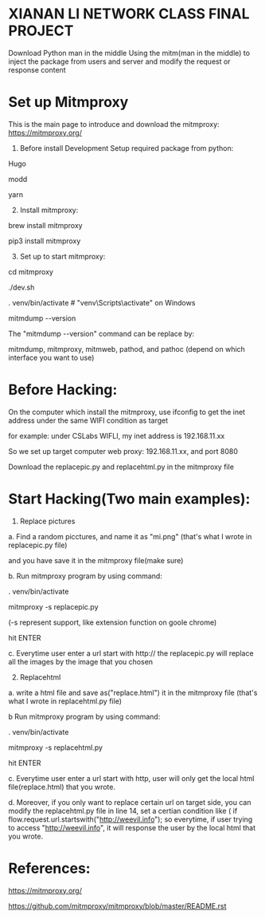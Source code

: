 # XIANAN LI NETWORK CLASS FINAL PROJECT
Download Python man in the middle
Using the mitm(man in the middle) to inject the package from users and server and modify the request or response content


# Set up Mitmproxy
This is the main page to introduce and download the mitmproxy: https://mitmproxy.org/

1) Before install Development Setup required package from python:

Hugo

modd

yarn

2) Install mitmproxy:

brew install mitmproxy

pip3 install mitmproxy

3) Set up to start mitmproxy:

cd mitmproxy

./dev.sh 

. venv/bin/activate  # "venv\Scripts\activate" on Windows

mitmdump --version

The "mitmdump --version" command can be replace by:

mitmdump, mitmproxy, mitmweb, pathod, and pathoc (depend on which interface you want to use)

# Before Hacking:
On the computer which install the mitmproxy, use ifconfig to get the inet address under the same WIFI condition as target

for example: under CSLabs WIFLI, my inet address is 192.168.11.xx

So we set up target computer web proxy: 192.168.11.xx, and port 8080

Download the replacepic.py and replacehtml.py in the mitmproxy file

# Start Hacking(Two main examples):
1. Replace pictures

a. Find a random picctures, and name it as "mi.png" (that's what I wrote in replacepic.py file)

and you have save it in the mitmproxy file(make sure)

b. Run mitmproxy program by using command: 

. venv/bin/activate

mitmproxy -s replacepic.py

(-s represent support, like extension function on goole chrome)

hit ENTER

c. Everytime user enter a url start with http:// the replacepic.py will replace all the images by the image that you chosen



2. Replacehtml

a. write a html file and save as("replace.html") it in the mitmproxy file (that's what I wrote in replacehtml.py file)

b Run mitmproxy program by using command:

. venv/bin/activate

mitmproxy -s replacehtml.py

hit ENTER

c. Everytime user enter a url start with http, user will only get the local html file(replace.html) that you wrote.

d. Moreover, if you only want to replace certain url on target side, you can modify the replacehtml.py file in line 14, set a certian condition like ( if flow.request.url.startswith("http://weevil.info"); so everytime, if user trying to access "http://weevil.info", it will response the user by the local html that you wrote.














# References:
https://mitmproxy.org/

https://github.com/mitmproxy/mitmproxy/blob/master/README.rst

